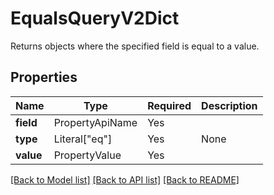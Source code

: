 # EqualsQueryV2Dict

Returns objects where the specified field is equal to a value.

## Properties
| Name | Type | Required | Description |
| ------------ | ------------- | ------------- | ------------- |
**field** | PropertyApiName | Yes |  |
**type** | Literal["eq"] | Yes | None |
**value** | PropertyValue | Yes |  |


[[Back to Model list]](../../README.md#documentation-for-models) [[Back to API list]](../../README.md#documentation-for-api-endpoints) [[Back to README]](../../README.md)
